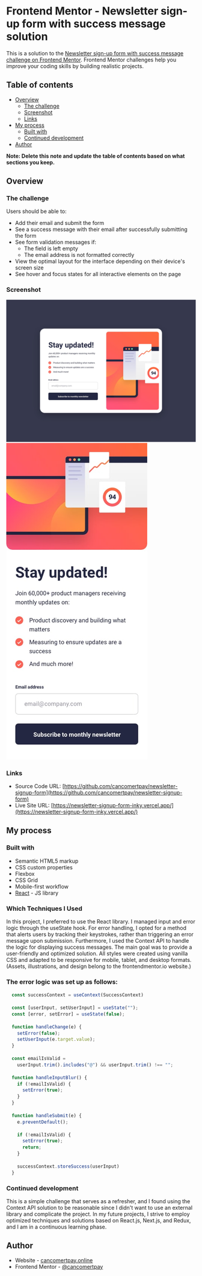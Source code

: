 # Frontend Mentor - Newsletter sign-up form with success message solution

This is a solution to the [Newsletter sign-up form with success message challenge on Frontend Mentor](https://www.frontendmentor.io/challenges/newsletter-signup-form-with-success-message-3FC1AZbNrv). Frontend Mentor challenges help you improve your coding skills by building realistic projects. 

## Table of contents

- [Overview](#overview)
  - [The challenge](#the-challenge)
  - [Screenshot](#screenshot)
  - [Links](#links)
- [My process](#my-process)
  - [Built with](#built-with)
  - [Continued development](#continued-development)
- [Author](#author)

**Note: Delete this note and update the table of contents based on what sections you keep.**

## Overview

### The challenge

Users should be able to:

- Add their email and submit the form
- See a success message with their email after successfully submitting the form
- See form validation messages if:
  - The field is left empty
  - The email address is not formatted correctly
- View the optimal layout for the interface depending on their device's screen size
- See hover and focus states for all interactive elements on the page

### Screenshot

![Desktop Design](./design/desktop-design.jpg)
![Mobile Design](./design/mobile-design.jpg)


### Links

- Source Code URL: [https://github.com/cancomertpay/newsletter-signup-form](https://github.com/cancomertpay/newsletter-signup-form)
- Live Site URL: [https://newsletter-signup-form-inky.vercel.app/](https://newsletter-signup-form-inky.vercel.app/)

## My process

### Built with

- Semantic HTML5 markup
- CSS custom properties
- Flexbox
- CSS Grid
- Mobile-first workflow
- [React](https://reactjs.org/) - JS library

### Which Techniques I Used

In this project, I preferred to use the React library. I managed input and error logic through the useState hook. For error handling, I opted for a method that alerts users by tracking their keystrokes, rather than triggering an error message upon submission. Furthermore, I used the Context API to handle the logic for displaying success messages. The main goal was to provide a user-friendly and optimized solution. All styles were created using vanilla CSS and adapted to be responsive for mobile, tablet, and desktop formats. (Assets, illustrations, and design belong to the frontendmentor.io website.)

### The error logic was set up as follows:
```js
  const successContext = useContext(SuccessContext)

  const [userInput, setUserInput] = useState("");
  const [error, setError] = useState(false);

  function handleChange(e) {
    setError(false);
    setUserInput(e.target.value);
  }

  const emailIsValid =
    userInput.trim().includes("@") && userInput.trim() !== "";

  function handleInputBlur() {
    if (!emailIsValid) {
      setError(true);
    }
  }

  function handleSubmit(e) {
    e.preventDefault();

    if (!emailIsValid) {
      setError(true);
      return;
    }

    successContext.storeSuccess(userInput)
  }
```

### Continued development

This is a simple challenge that serves as a refresher, and I found using the Context API solution to be reasonable since I didn't want to use an external library and complicate the project. In my future projects, I strive to employ optimized techniques and solutions based on React.js, Next.js, and Redux, and I am in a continuous learning phase.

## Author

- Website - [cancomertpay.online](https://cancomertpay.online)
- Frontend Mentor - [@cancomertpay](https://www.frontendmentor.io/profile/cancomertpay)